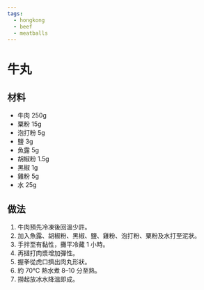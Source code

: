 ```yaml
---
tags:
  - hongkong
  - beef
  - meatballs
---
```


# 牛丸

## 材料
- 牛肉 250g
- 粟粉 15g
- 泡打粉 5g
- 鹽 3g
- 魚露 5g
- 胡椒粉 1.5g
- 黑椒 1g
- 雞粉 5g
- 水 25g

## 做法
1. 牛肉預先冷凍後回溫少許。
2. 加入魚露、胡椒粉、黑椒、鹽、雞粉、泡打粉、粟粉及水打至泥狀。
3. 手拌至有黏性，攤平冷藏 1 小時。
4. 再撻打肉漿增加彈性。
5. 握拳從虎口擠出肉丸形狀。
6. 約 70℃ 熱水煮 8–10 分至熟。
7. 撈起放冰水降溫即成。
